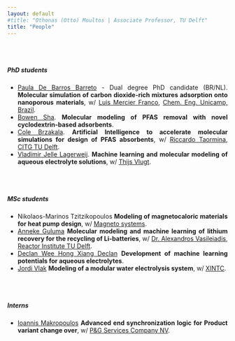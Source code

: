 ```yaml
---
layout: default
#title: "Othonas (Otto) Moultos | Associate Professor, TU Delft"
title: "People"
---
```


<div id="people" class="row">
<div  style="text-align: justify;" class="col-sm-12">
	<br/><br/>
<h5>PhD students</h5>

<section markdown="1">
<!-- - <img src="photos/Mate.jpeg" height= "100" width= "100">  -->

- [Paula De Barros Barreto]() - Dual degree PhD candidate (BR/NL). <strong>Molecular simulation of carbon dioxide-rich mixtures adsorption onto nanoporous materials</strong>, w/ [Luis Mercier Franco](https://portal.edat.unicamp.br/perfil?origem=programas&docente=311804&sigla_unidade=&nome_unidade=&nome_programa=%20Pós-Graduação%20da%20Faculdade%20de%20Engenharia%20Química), [Chem. Eng. Unicamp, Brazil](https://unicamp.br/en/unicamp/faculdade-de-engenharia-quimica/).
- [Bowen Sha](https://www.linkedin.com/mynetwork/grow/). <strong>Molecular modeling of PFAS removal with novel cyclodextrin-based adsorbents</strong>. 
- [Cole Brzakala](https://www.linkedin.com/in/cole-brzakala/). <strong>Artificial Intelligence to accelerate molecular simulations for design of PFAS absorbents</strong>, w/ [Riccardo Taormina](https://www.tudelft.nl/citg/over-faculteit/afdelingen/watermanagement/medewerker/universitair-docent-onderwijzer/dr-riccardo-taormina), [CITG TU Delft](https://www.tudelft.nl/citg). 
- [Vladimir Jelle Lagerweij](https://www.linkedin.com/in/vladimir-jelle-lagerweij-21654021b/?originalSubdomain=nl). <strong>Machine learning and molecular modeling of aqueous electrolyte solutions</strong>, w/ [Thijs Vlugt](https://thijsvlugt.github.io/website/). 

	
<!-- 	In the context of collaboration, I am currently co-supervising:
- [Sebastian Price](https://porelab.no/2020/09/03/wecome-to-sebastian/) ([PoreLab NTNU](https://porelab.no), supervisors [Prof. Signe Kjelstrup](https://www.ntnu.no/ansatte/signe.kjelstrup) and [Dr. Anders Lervik](https://www.ntnu.edu/employees/anders.lervik)) on <strong>Modeling the ultrasound mediated transport of nanoparticles in tissue</strong>. -->

</section>

<!--   -->
<br/><br/>
<h5>MSc students</h5>
<section markdown="1">
 
- Nikolaos-Marinos Tzitzikopoulos <strong>Modeling of magnetocaloric materials for heat pump design</strong>, w/ <a href="https://magneto.systems">Magneto systems</a>.
- [Anneke Guluma](https://www.linkedin.com/in/anneke-guluma-24950330a/?originalSubdomain=nl) <strong>Molecular modeling and machine learning of lithium recovery for the recycling of Li-batteries</strong>, w/ <a href="https://www.linkedin.com/in/alexandros-vasileiadis-32464b67/?originalSubdomain=nl">Dr. Alexandros Vasileiadis</a>, <a href="https://www.tudelft.nl/tnw/zakelijk/faciliteiten/tu-delft-reactor-institute"> Reactor Institute TU Delft</a>.
- [Declan Wee Hong Xiang Declan]() <strong>Development of machine learning potentials for aqueous electrolytes</strong>.
- [Jordi Vlak](https://www.linkedin.com/in/jordi-vlak-064783184/?originalSubdomain=nl) <strong>Modeling of a modular water electrolysis system</strong>, w/ <a href="https://www.xintc.global">XINTC</a>.
</section>

<br/><br/>
<h5>Interns</h5>
<section markdown="1">

- [Ioannis Makropoulos]() <strong>Advanced end synchronization logic for Product variant change over</strong>, w/ [P&G Services Company NV](https://us.pg.com).

</section>


<!-- <h5>BSc students</h5>
<section markdown="1">
	
- CSE minor group: T. van Kuik, E. Cerpac, W. Bekkers, S. Lykles, L. Duynkerke, Updating OCTP plugin for LAMMPS.
</section> -->


</div>
</div>

